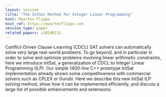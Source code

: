 ```yaml
---
layout: session
title: "The IntSat Method for Integer Linear Programming"
host: Maarten Flippo
host_ref: https://maartenflippo.com
session_type: paper
related_papers: s20240115
---
```


Conflict-Driven Clause-Learning (CDCL) SAT solvers can automatically solve very large real-world problems. To go beyond, and in particular in order to solve and optimize problems involving linear arithmetic constraints, here we introduce IntSat, a generalization of CDCL to Integer Linear Programming (ILP). Our simple 1400-line C++ prototype IntSat implementation already shows some competitiveness with commercial solvers such as CPLEX or Gurobi. Here we describe this new IntSat ILP solving method, show how it can be implemented efficiently, and discuss a large list of possible enhancements and extensions.
